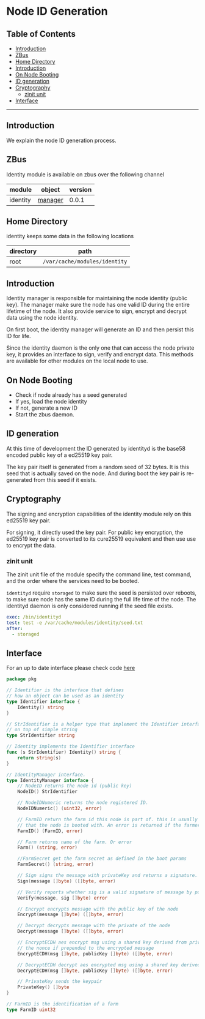 <h1> Node ID Generation</h1>

<h2> Table of Contents </h2>

- [Introduction](#introduction)
- [ZBus](#zbus)
- [Home Directory](#home-directory)
- [Introduction](#introduction-1)
- [On Node Booting](#on-node-booting)
- [ID generation](#id-generation)
- [Cryptography](#cryptography)
	- [zinit unit](#zinit-unit)
- [Interface](#interface)

***

## Introduction

We explain the node ID generation process.

## ZBus

Identity module is available on zbus over the following channel

| module | object | version |
|--------|--------|---------|
| identity|[manager](#interface)| 0.0.1|

## Home Directory

identity keeps some data in the following locations

| directory | path|
|----|---|
| root| `/var/cache/modules/identity`|

## Introduction

Identity manager is responsible for maintaining the node identity (public key). The manager make sure the node has one valid ID during the entire lifetime of the node. It also provide service to sign, encrypt and decrypt data using the node identity.

On first boot, the identity manager will generate an ID and then persist this ID for life.

Since the identity daemon is the only one that can access the node private key, it provides an interface to sign, verify and encrypt data. This methods are available for other modules on the local node to use.

## On Node Booting

- Check if node already has a seed generated
- If yes, load the node identity
- If not, generate a new ID
- Start the zbus daemon.

## ID generation

At this time of development the ID generated by identityd is the base58 encoded public key of a ed25519 key pair.

The key pair itself is generated from a random seed of 32 bytes. It is this seed that is actually saved on the node. And during boot the key pair is re-generated from this seed if it exists.

## Cryptography

The signing and  encryption capabilities of the identity module rely on this ed25519 key pair.

For signing, it directly used the key pair.
For public key encryption, the ed25519 key pair is converted to its cure25519 equivalent and then use use to encrypt the data.

### zinit unit

The zinit unit file of the module specify the command line,  test command, and the order where the services need to be booted.

`identityd` require `storaged` to make sure the seed is persisted over reboots, to make sure node has the same ID during the full life time of the node.
The identityd daemon is only considered running if the seed file exists.

```yaml
exec: /bin/identityd
test: test -e /var/cache/modules/identity/seed.txt
after:
  - storaged
```

## Interface

For an up to date interface please check code [here](https://github.com/threefoldtech/zos/blob/main/pkg/identity.go)
```go
package pkg

// Identifier is the interface that defines
// how an object can be used as an identity
type Identifier interface {
	Identity() string
}

// StrIdentifier is a helper type that implement the Identifier interface
// on top of simple string
type StrIdentifier string

// Identity implements the Identifier interface
func (s StrIdentifier) Identity() string {
	return string(s)
}

// IdentityManager interface.
type IdentityManager interface {
	// NodeID returns the node id (public key)
	NodeID() StrIdentifier

	// NodeIDNumeric returns the node registered ID.
	NodeIDNumeric() (uint32, error)

	// FarmID return the farm id this node is part of. this is usually a configuration
	// that the node is booted with. An error is returned if the farmer id is not configured
	FarmID() (FarmID, error)

	// Farm returns name of the farm. Or error
	Farm() (string, error)

	//FarmSecret get the farm secret as defined in the boot params
	FarmSecret() (string, error)

	// Sign signs the message with privateKey and returns a signature.
	Sign(message []byte) ([]byte, error)

	// Verify reports whether sig is a valid signature of message by publicKey.
	Verify(message, sig []byte) error

	// Encrypt encrypts message with the public key of the node
	Encrypt(message []byte) ([]byte, error)

	// Decrypt decrypts message with the private of the node
	Decrypt(message []byte) ([]byte, error)

	// EncryptECDH aes encrypt msg using a shared key derived from private key of the node and public key of the other party using Elliptic curve Diffie Helman algorithm
	// the nonce if prepended to the encrypted message
	EncryptECDH(msg []byte, publicKey []byte) ([]byte, error)

	// DecryptECDH decrypt aes encrypted msg using a shared key derived from private key of the node and public key of the other party using Elliptic curve Diffie Helman algorithm
	DecryptECDH(msg []byte, publicKey []byte) ([]byte, error)

	// PrivateKey sends the keypair
	PrivateKey() []byte
}

// FarmID is the identification of a farm
type FarmID uint32
```
